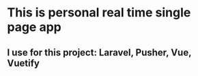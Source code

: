 # This is personal real time single page app

## I use for this project: Laravel, Pusher, Vue, Vuetify

